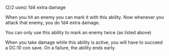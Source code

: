 (2/2 uses) 1d4 extra damage

When you hit an enemy you can mark it with this ability. Now whenever you attack that enemy, you do 1d4 extra damage.

You can only use this ability to mark an enemy twice (as listed above)

When you take damage while this ability is active, you will have to succeed a DC:10 con save. On a failure, the ability ends early.